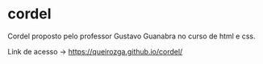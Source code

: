 # cordel
 Cordel proposto pelo professor Gustavo Guanabra no curso de html e css.

 Link de acesso -> https://queirozga.github.io/cordel/
